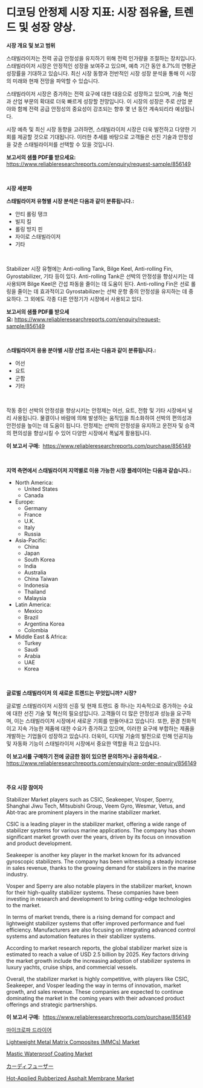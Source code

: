 <p><h1>디코딩 안정제 시장 지표: 시장 점유율, 트렌드 및 성장 양상.</h1></p><p><strong>시장 개요 및 보고 범위</strong></p>
<p><p>스태빌라이저는 전력 공급 안정성을 유지하기 위해 전력 인가량을 조절하는 장치입니다. 스태빌라이저 시장은 안정적인 성장을 보여주고 있으며, 예측 기간 동안 8.7%의 연평균 성장률을 기대하고 있습니다. 최신 시장 동향과 전반적인 시장 성장 분석을 통해 이 시장의 미래와 현재 전망을 파악할 수 있습니다.</p><p>스태빌라이저 시장은 증가하는 전력 요구에 대한 대응으로 성장하고 있으며, 기술 혁신과 산업 부문의 확대로 더욱 빠르게 성장할 전망입니다. 이 시장의 성장은 주로 산업 분야와 함께 전력 공급 안정성의 중요성이 강조되는 향후 몇 년 동안 계속되리라 예상됩니다.</p><p>시장 예측 및 최신 시장 동향을 고려하면, 스태빌라이저 시장은 더욱 발전하고 다양한 기회를 제공할 것으로 기대됩니다. 이러한 추세를 바탕으로 고객들은 선진 기술과 안정성을 갖춘 스태빌라이저를 선택할 수 있을 것입니다.</p></p>
<p><strong>보고서의 샘플 PDF를 받으세요:</strong> <a href="https://www.reliableresearchreports.com/enquiry/request-sample/856149">https://www.reliableresearchreports.com/enquiry/request-sample/856149</a></p>
<p>&nbsp;</p>
<p><strong>시장 세분화</strong></p>
<p><strong>스태빌라이저 유형별 시장 분석은 다음과 같이 분류됩니다.:</strong></p>
<p><ul><li>안티 롤링 탱크</li><li>빌지 킬</li><li>롤링 방지 핀</li><li>자이로 스태빌라이저</li><li>기타</li></ul></p>
<p>&nbsp;</p>
<p><p>Stabilizer 시장 유형에는 Anti-rolling Tank, Bilge Keel, Anti-rolling Fin, Gyrostabilizer, 기타 등이 있다. Anti-rolling Tank은 선박의 안정성을 향상시키는 데 사용되며 Bilge Keel은 간섭 파동을 줄이는 데 도움이 된다. Anti-rolling Fin은 선로 롤링을 줄이는 데 효과적이고 Gyrostabilizer는 선박 운항 중의 안정성을 유지하는 데 중요하다. 그 외에도 각종 다른 안정기가 시장에서 사용되고 있다.</p></p>
<p><strong>보고서의 샘플 PDF를 받으세요:</strong>&nbsp;<a href="https://www.reliableresearchreports.com/enquiry/request-sample/856149">https://www.reliableresearchreports.com/enquiry/request-sample/856149</a></p>
<p>&nbsp;</p>
<p><strong> 스태빌라이저 응용 분야별 시장 산업 조사는 다음과 같이 분류됩니다.:</strong></p>
<p><ul><li>어선</li><li>요트</li><li>군함</li><li>기타</li></ul></p>
<p>&nbsp;</p>
<p><p>작동 중인 선박의 안정성을 향상시키는 안정제는 어선, 요트, 전함 및 기타 시장에서 널리 사용됩니다. 물결이나 바람에 의해 발생하는 움직임을 최소화하여 선박의 편의성과 안전성을 높이는 데 도움이 됩니다. 안정제는 선박의 안정성을 유지하고 운전자 및 승객의 편의성을 향상시킬 수 있어 다양한 시장에서 폭넓게 활용됩니다.</p></p>
<p><strong>이 보고서 구매:</strong>&nbsp; <a href="https://www.reliableresearchreports.com/purchase/856149">https://www.reliableresearchreports.com/purchase/856149</a></p>
<p>&nbsp;</p>
<p><strong>지역 측면에서 스태빌라이저 지역별로 이용 가능한 시장 플레이어는 다음과 같습니다.:</strong></p>
<p><ul>
    <li>
        North America:
        <ul>
            <li>United States</li>
            <li>Canada</li>
        </ul>
    </li>
    <li>
        Europe:
        <ul>
            <li>Germany</li>
            <li>France</li>
            <li>U.K.</li>
            <li>Italy</li>
            <li>Russia</li>
        </ul>
    </li>
    <li>
        Asia-Pacific:
        <ul>
            <li>China</li>
            <li>Japan</li>
            <li>South Korea</li>
            <li>India</li>
            <li>Australia</li>
            <li>China Taiwan</li>
            <li>Indonesia</li>
            <li>Thailand</li>
            <li>Malaysia</li>
        </ul>
    </li>
    <li>
        Latin America:
        <ul>
            <li>Mexico</li>
            <li>Brazil</li>
            <li>Argentina Korea</li>
            <li>Colombia</li>
        </ul>
    </li>
    <li>
        Middle East & Africa:
        <ul>
            <li>Turkey</li>
            <li>Saudi</li>
            <li>Arabia</li>
            <li>UAE</li>
            <li>Korea</li>
        </ul>
    </li>
    </ul></p>
<p>&nbsp;</p>
<p><strong>글로벌 스태빌라이저 의 새로운 트렌드는 무엇입니까? 시장?</strong></p>
<p><p>글로벌 스태빌라이저 시장의 신흥 및 현재 트렌드 중 하나는 지속적으로 증가하는 수요에 대한 선진 기술 및 혁신의 필요성입니다. 고객들이 더 많은 안정성과 성능을 요구하며, 이는 스태빌라이저 시장에서 새로운 기회를 만들어내고 있습니다. 또한, 환경 친화적이고 지속 가능한 제품에 대한 수요가 증가하고 있으며, 이러한 요구에 부합하는 제품을 개발하는 기업들이 성장하고 있습니다. 더욱이, 디지털 기술의 발전으로 인해 인공지능 및 자동화 기능이 스태빌라이저 시장에서 중요한 역할을 하고 있습니다.</p></p>
<p><strong>이 보고서를 구매하기 전에 궁금한 점이 있으면 문의하거나 공유하세요.</strong>- <a href="https://www.reliableresearchreports.com/enquiry/pre-order-enquiry/856149">https://www.reliableresearchreports.com/enquiry/pre-order-enquiry/856149</a></p>
<p>&nbsp;</p>
<p><strong>주요 시장 참여자</strong></p>
<p><p>Stabilizer Market players such as CSIC, Seakeeper, Vosper, Sperry, Shanghai Jiwu Tech, Mitsubishi Group, Veem Gyro, Wesmar, Vetus, and Abt-trac are prominent players in the marine stabilizer market.</p><p>CSIC is a leading player in the stabilizer market, offering a wide range of stabilizer systems for various marine applications. The company has shown significant market growth over the years, driven by its focus on innovation and product development.</p><p>Seakeeper is another key player in the market known for its advanced gyroscopic stabilizers. The company has been witnessing a steady increase in sales revenue, thanks to the growing demand for stabilizers in the marine industry.</p><p>Vosper and Sperry are also notable players in the stabilizer market, known for their high-quality stabilizer systems. These companies have been investing in research and development to bring cutting-edge technologies to the market.</p><p>In terms of market trends, there is a rising demand for compact and lightweight stabilizer systems that offer improved performance and fuel efficiency. Manufacturers are also focusing on integrating advanced control systems and automation features in their stabilizer systems.</p><p>According to market research reports, the global stabilizer market size is estimated to reach a value of USD 2.5 billion by 2025. Key factors driving the market growth include the increasing adoption of stabilizer systems in luxury yachts, cruise ships, and commercial vessels.</p><p>Overall, the stabilizer market is highly competitive, with players like CSIC, Seakeeper, and Vosper leading the way in terms of innovation, market growth, and sales revenue. These companies are expected to continue dominating the market in the coming years with their advanced product offerings and strategic partnerships.</p></p>
<p><strong>이 보고서 구매:</strong>&nbsp;&nbsp;<a href="https://www.reliableresearchreports.com/purchase/856149">https://www.reliableresearchreports.com/purchase/856149</a></p>
<p><p><a href="https://github.com/akzkkws047661437/Market-Research-Report-List-1/blob/main/86769871754.md">마이크로파 드라이어</a></p><p><a href="https://issuu.com/reportprime-2/docs/lightweight-metal-matrix-composites-mmcs-market-si">Lightweight Metal Matrix Composites (MMCs) Market</a></p><p><a href="https://github.com/ChiragRp1/Market-Research-Report-List-3/blob/main/mastic-waterproof-coating-market.md">Mastic Waterproof Coating Market</a></p><p><a href="https://github.com/lrlmopnhwd79300/Market-Research-Report-List-1/blob/main/66850802093.md">カーディフューザー</a></p><p><a href="https://github.com/abdelrhmankishk22/Market-Research-Report-List-3/blob/main/hot-applied-rubberized-asphalt-membrane-market.md">Hot-Applied Rubberized Asphalt Membrane Market</a></p></p>
